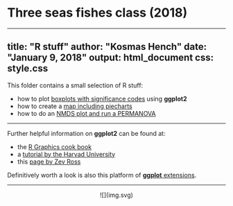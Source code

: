 # Three seas fishes class (2018)
---
title: "R stuff"
author: "Kosmas Hench"
date: "January 9, 2018"
output: html_document
css: style.css
---

This folder contains a small selection of R stuff:

- how to plot [boxplots with significance codes](signiv_boxplot.html) using **ggplot2**
- how to create a [map including piecharts](pieMap/pieMap.html)
- how to do an [NMDS plot and run a PERMANOVA](permanova/Permanova-tutorial.html)

------

Further helpful information on **ggplot2** can be found at:

- the [R Graphics cook book](http://www.cookbook-r.com/Graphs/)
- a [tutorial by the Harvad University](http://tutorials.iq.harvard.edu/R/Rgraphics/Rgraphics.html#introduction)
- this [page by Zev Ross](http://zevross.com/blog/2014/08/04/beautiful-plotting-in-r-a-ggplot2-cheatsheet-3/)

Definitively worth a look is also this platform of [**ggplot** extensions](http://www.ggplot2-exts.org/).

------

<center>![](img.svg)</center>